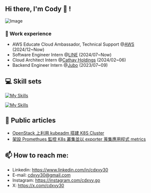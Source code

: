 ## Hi there, I'm Cody 🐶 !

![Image](https://github.com/user-attachments/assets/b203e6e2-024b-4e59-9047-5c43a2598af5)

### 🔭 Work experience

- AWS Educate Cloud Ambassador, Technical Support @[AWS](https://aws.amazon.com/tw/education/awseducate/) (2024/12~Now)
- Software Engineer Intern @[LINE](https://techblog.lycorp.co.jp/zh-hant) (2024/07~Now)
- Cloud Architect Intern @[Cathay Holdings](https://www.cathayholdings.com/holdings/career) (2024/02~06)
- Backend Engineer Intern @[Jubo](https://jubo-health.com/team/) (2023/07~09)

## 💻 Skill sets

[![My Skills](https://skillicons.dev/icons?i=js,go,typescript,python,react,postgresql,redis,mysql)](https://skillicons.dev)

[![My Skills](https://skillicons.dev/icons?i=kubernetes,docker,grafana,prometheus,nginx,cloudflare,gcp,aws)](https://skillicons.dev)

## 📖 Public articles

- [OpenStack 上利用 kubeadm 搭建 K8S Cluster](https://docs.cloudnative.tw/docs/self-paced-labs/kubeadm/)
- [架設 Promethues 監控 K8s 叢集並以 exporter 蒐集應用程式 metrics](https://docs.cloudnative.tw/docs/self-paced-labs/prometheus/)

## 📫 How to reach me:

- Linkedin: https://www.linkedin.com/in/cdxvy30
- E-mail: cdxvy30@gmail.com
- Instagram: https://instagram.com/cdxvy.go
- X: https://x.com/cdxvy30

<!--
**cdxvy30/cdxvy30** is a ✨ _special_ ✨ repository because its `README.md` (this file) appears on your GitHub profile.

Here are some ideas to get you started:

- 🔭 I’m currently working on ...
- 🌱 I’m currently learning ...
- 👯 I’m looking to collaborate on ...
- 🤔 I’m looking for help with ...
- 💬 Ask me about ...
- 📫 How to reach me: ...
- 😄 Pronouns: ...
- ⚡ Fun fact: ...
-->
